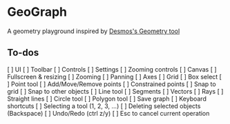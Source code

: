 # GeoGraph

A geometry playground inspired by [Desmos's Geometry tool](https://www.desmos.com/geometry)

## To-dos

[ ] UI
  [ ] Toolbar
  [ ] Controls
    [ ] Settings
    [ ] Zooming controls
[ ] Canvas
  [ ] Fullscreen & resizing
  [ ] Zooming
  [ ] Panning
  [ ] Axes
  [ ] Grid
  [ ] Box select
  [ ] Point tool
    [ ] Add/Move/Remove points
    [ ] Constrained points
    [ ] Snap to grid
    [ ] Snap to other objects
  [ ] Line tool
    [ ] Segments
    [ ] Vectors
    [ ] Rays
    [ ] Straight lines
  [ ] Circle tool
  [ ] Polygon tool
[ ] Save graph
[ ] Keyboard shortcuts
  [ ] Selecting a tool (1, 2, 3, ...)
  [ ] Deleting selected objects (Backspace)
  [ ] Undo/Redo (ctrl z/y)
  [ ] Esc to cancel current operation


